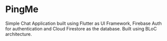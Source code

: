 # PingMe
Simple Chat Application built using Flutter as UI Framework, Firebase Auth for authentication and Cloud Firestore as the database. Built using BLoC architecture.
